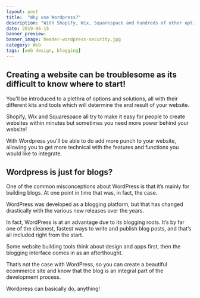 ```yaml
---
layout: post
title:  "Why use Wordpress?"
description: "With Shopify, Wix, Squarespace and hundreds of other options, what makes Wordpress so great?"
date: 2019-06-15
banner_preview: 
banner_image: header-wordpress-security.jpg
category: Web
tags: [web design, blogging]
---
```


## Creating a website can be troublesome as its difficult to know where to start!

You'll be introduced to a plethra of options and solutions, all with their different kits and tools which will determine the end result of your website.

Shopify, Wix and Squarespace all try to make it easy for people to create websites within minutes but sometimes you need more power behind your website!

With Wordpress you'll be able to do add more punch to your website, allowing you to get more technical with the features and functions you would like to integrate.

## Wordpress is just for blogs?

One of the common misconceptions about WordPress is that it’s mainly for building blogs. At one point in time that was, in fact, the case. 

WordPress was developed as a blogging platform, but that has changed drastically with the various new releases over the years.

In fact, WordPress is at an advantage due to its blogging roots. It’s by far one of the cleanest, fastest ways to write and publish blog posts, and that’s all included right from the start.

Some website building tools think about design and apps first, then the blogging interface comes in as an afterthought.

That’s not the case with WordPress, so you can create a beautiful ecommerce site and know that the blog is an integral part of the development process.

Wordpress can basically do, anything!
